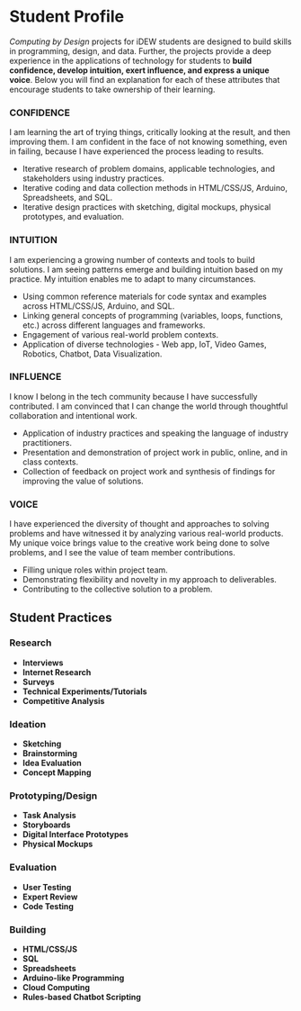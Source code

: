 # Student Profile

_Computing by Design_ projects for iDEW students are designed to build skills in programming, design, and data. Further, the projects provide a deep experience in the applications of technology for students to **build confidence, develop intuition, exert influence, and express a unique voice**. Below you will find an explanation for each of these attributes that encourage students to take ownership of their learning.

### **CONFIDENCE**

I am learning the art of trying things, critically looking at the result, and then improving them. I am confident in the face of not knowing something, even in failing, because I have experienced the process leading to results.

* Iterative research of problem domains, applicable technologies, and stakeholders using industry practices.
* Iterative coding and data collection methods in HTML/CSS/JS, Arduino, Spreadsheets, and SQL.
* Iterative design practices with sketching, digital mockups, physical prototypes, and evaluation.

### **INTUITION**

I am experiencing a growing number of contexts and tools to build solutions. I am seeing patterns emerge and building intuition based on my practice. My intuition enables me to adapt to many circumstances.

* Using common reference materials for code syntax and examples across HTML/CSS/JS, Arduino, and SQL.
* Linking general concepts of programming \(variables, loops, functions, etc.\) across different languages and frameworks.
* Engagement of various real-world problem contexts.
* Application of diverse technologies - Web app, IoT, Video Games, Robotics, Chatbot, Data Visualization.

### **INFLUENCE**

I know I belong in the tech community because I have successfully contributed. I am convinced that I can change the world through thoughtful collaboration and intentional work.

* Application of industry practices and speaking the language of industry practitioners.
* Presentation and demonstration of project work in public, online, and in class contexts.
* Collection of feedback on project work and synthesis of findings for improving the value of solutions.

### **VOICE**

I have experienced the diversity of thought and approaches to solving problems and have witnessed it by analyzing various real-world products. My unique voice brings value to the creative work being done to solve problems, and I see the value of team member contributions.

* Filling unique roles within project team.
* Demonstrating flexibility and novelty in my approach to deliverables.
* Contributing to the collective solution to a problem.

## Student Practices

### **Research**

* **Interviews**
* **Internet Research**
* **Surveys**
* **Technical Experiments/Tutorials**
* **Competitive Analysis**

### **Ideation**

* **Sketching**
* **Brainstorming**
* **Idea Evaluation**
* **Concept Mapping**

### **Prototyping/Design**

* **Task Analysis**
* **Storyboards**
* **Digital Interface Prototypes**
* **Physical Mockups**

### **Evaluation**

* **User Testing**
* **Expert Review**
* **Code Testing**

### **Building**

* **HTML/CSS/JS**
* **SQL**
* **Spreadsheets**
* **Arduino-like Programming**
* **Cloud Computing**
* **Rules-based Chatbot Scripting**

